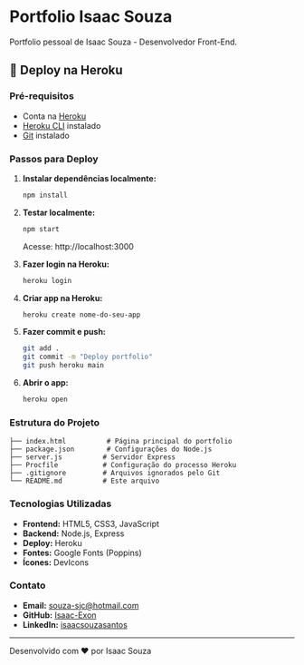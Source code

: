 # Portfolio Isaac Souza

Portfolio pessoal de Isaac Souza - Desenvolvedor Front-End.

## 🚀 Deploy na Heroku

### Pré-requisitos

- Conta na [Heroku](https://heroku.com)
- [Heroku CLI](https://devcenter.heroku.com/articles/heroku-cli) instalado
- [Git](https://git-scm.com/) instalado

### Passos para Deploy

1. **Instalar dependências localmente:**

   ```bash
   npm install
   ```

2. **Testar localmente:**

   ```bash
   npm start
   ```

   Acesse: http://localhost:3000

3. **Fazer login na Heroku:**

   ```bash
   heroku login
   ```

4. **Criar app na Heroku:**

   ```bash
   heroku create nome-do-seu-app
   ```

5. **Fazer commit e push:**

   ```bash
   git add .
   git commit -m "Deploy portfolio"
   git push heroku main
   ```

6. **Abrir o app:**
   ```bash
   heroku open
   ```

### Estrutura do Projeto

```
├── index.html          # Página principal do portfolio
├── package.json        # Configurações do Node.js
├── server.js          # Servidor Express
├── Procfile           # Configuração do processo Heroku
├── .gitignore         # Arquivos ignorados pelo Git
└── README.md          # Este arquivo
```

### Tecnologias Utilizadas

- **Frontend:** HTML5, CSS3, JavaScript
- **Backend:** Node.js, Express
- **Deploy:** Heroku
- **Fontes:** Google Fonts (Poppins)
- **Ícones:** DevIcons

### Contato

- **Email:** souza-sjc@hotmail.com
- **GitHub:** [Isaac-Exon](https://github.com/Isaac-Exon)
- **LinkedIn:** [isaacsouzasantos](http://www.linkedin.com/in/isaacsouzasantos)

---

Desenvolvido com ❤️ por Isaac Souza
